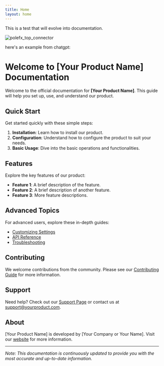 ```yaml
---
title: Home
layout: home
---
```


This is a test that will evolve into documentation.

![polefx_top_connector](https://github.com/spencerhochberg/polefx/assets/816588/a979ceb4-5be0-4455-95b7-6967ac3eb7c3)

here's an example from chatgpt: 

# Welcome to [Your Product Name] Documentation

Welcome to the official documentation for **[Your Product Name]**. This guide will help you set up, use, and understand our product.

## Quick Start

Get started quickly with these simple steps:

1. **Installation**: Learn how to install our product.
2. **Configuration**: Understand how to configure the product to suit your needs.
3. **Basic Usage**: Dive into the basic operations and functionalities.

## Features

Explore the key features of our product:

- **Feature 1**: A brief description of the feature.
- **Feature 2**: A brief description of another feature.
- **Feature 3**: More feature descriptions.

## Advanced Topics

For advanced users, explore these in-depth guides:

- [Customizing Settings](/settings.md)
- [API Reference](/api.md)
- [Troubleshooting](/troubleshooting.md)

## Contributing

We welcome contributions from the community. Please see our [Contributing Guide](/contributing.md) for more information.

## Support

Need help? Check out our [Support Page](/support.md) or contact us at support@yourproduct.com.

## About

[Your Product Name] is developed by [Your Company or Your Name]. Visit our [website](https://www.yourproductwebsite.com) for more information.

---

*Note: This documentation is continuously updated to provide you with the most accurate and up-to-date information.*

